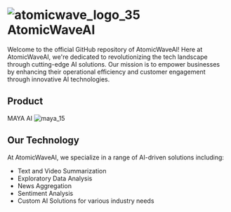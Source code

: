 # ![atomicwave_logo_35](https://github.com/AtomicWaveAI/.github/assets/65092135/6fde377b-9921-4be7-b86f-cdc43e2cac57) AtomicWaveAI


Welcome to the official GitHub repository of AtomicWaveAI! Here at AtomicWaveAI, we're dedicated to revolutionizing the tech landscape through cutting-edge AI solutions. Our mission is to empower businesses by enhancing their operational efficiency and customer engagement through innovative AI technologies.

## Product

MAYA AI ![maya_15](https://github.com/AtomicWaveAI/.github/assets/65092135/ec4d99af-da79-413e-ab86-db2c60d1d85a)

## Our Technology

At AtomicWaveAI, we specialize in a range of AI-driven solutions including:
- Text and Video Summarization
- Exploratory Data Analysis
- News Aggregation
- Sentiment Analysis
- Custom AI Solutions for various industry needs
